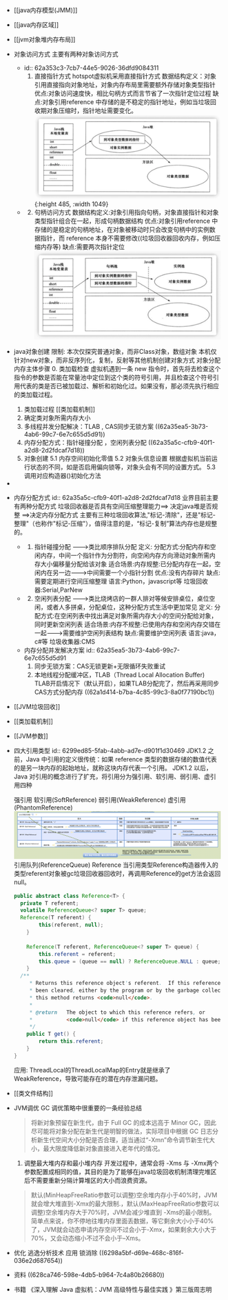 - [[java内存模型(JMM)]]
- [[java内存区域]]
- [[jvm对象堆内存布局]]
- 对象访问方式
  主要有两种对象访问方式
	- id:: 62a353c3-7cb7-44e5-9026-36dfd9084311
	  1. 直接指针方式
	  hotspot虚拟机采用直接指针方式
	  数据结构定义：对象引用直接指向对象地址，对象内存布局里需要额外存储对象类型指针
	  优点:对象访问速度快，相比句柄方式而言节省了一次指针定位过程
	  缺点:对象引用reference 中存储的是不稳定的指针地址，例如当垃圾回收期对象压缩时，指针地址需要变化。
	  ![直接指针访问方式.png](../assets/image_1654871168895_0.png){:height 485, :width 1049}
	- 2. 句柄访问方式
	  数据结构定义:对象引用指向句柄，对象直接指针和对象类型指针组合在一起，形成句柄数据结构
	  优点:对象引用reference 中存储的是稳定的句柄地址，在对象被移动时只会改变句柄中的实例数据指针，而 reference 本身不需要修改((垃圾回收器回收内存，例如压缩内存等)
	  缺点:需要两次指针定位
	  ![句柄数据结构.png](../assets/image_1654871145615_0.png)
- java对象创建
  限制:
  本次仅探究普通对象，而非Class对象，数组对象
  本机仅针对new对象，而非反序列化，复制，反射等其他机制创建对象方式
  对象分配内存主体步骤
  0. 类加载检查
  虚拟机遇到一条 new 指令时，首先将去检查这个指令的参数是否能在常量池中定位到这个类的符号引用，并且检查这个符号引用代表的类是否已被加载过、解析和初始化过。如果没有，那必须先执行相应的类加载过程。
  1. 类加载过程
  [[类加载机制]] 
  2. 确定类对象所需内存大小
  3. 多线程并发分配解决：TLAB , CAS同步无锁方案
  ((62a35ea5-3b73-4ab6-99c7-6e7c655d5d91)) 
  4. 内存分配方式：指针碰撞分配 ，空闲列表分配
  ((62a35a5c-cfb9-40f1-a2d8-2d2fdcaf7d18)) 
  5. 对象创建
  5.1 内存空间初始化零值
  5.2 对象头信息设置
  根据虚拟机当前运行状态的不同，如是否启用偏向锁等，对象头会有不同的设置方式。
  5.3 调用对应构造器<init>()初始化方法
-
- 内存分配方式
  id:: 62a35a5c-cfb9-40f1-a2d8-2d2fdcaf7d18
  业界目前主要有两种分配方式
  垃圾回收器是否具有空间压缩整理能力==> 决定java堆是否规整 ==>决定内存分配方式
  主要有三种垃圾回收算法,"标记-清除"，还是"标记-整理"（也称作"标记-压缩"），值得注意的是，“标记-复制”算法内存也是规整的。
	- 1. 指针碰撞分配
	  --->类比顺序排队分配
	  定义:
	  分配方式:分配内存和空闲内存，中间一个指针作为分割符，向空闲内存方向滑动对象所需内存大小偏移量分配给该对象
	  适合场景:内存规整:已分配内存在一起，空闲内在另一边--->中间需要一个小指针分割
	  优点:没有内存碎片
	  缺点:需要定期进行空间压缩整理
	  语言:Python，javascript等
	  垃圾回收器:Serial,ParNew
	- 2. 空闲列表分配
	  --->类比烧烤店的一群人排对等候安排桌位，桌位空闲，或者人多拼桌，分配桌位，这种分配方式生活中更加常见
	  定义:
	  分配方式:在空闲列表中找出满足对象所需内存大小的空间分配给对象，同时更新空闲列表
	  适合场景:内存不规整:已使用内存和空闲内存交错在一起--->需要维护空闲列表结构
	  缺点:需要维护空闲列表
	  语言:java，c#等
	  垃圾收集器:CMS
	- 内存分配并发解决方案
	  id:: 62a35ea5-3b73-4ab6-99c7-6e7c655d5d91
	  1. 同步无锁方案：CAS无锁更新+无限循环失败重试
	  2. 本地线程分配缓冲区，TLAB（Thread Local Allocation Buffer)
	  TLAB开启情况下（默认开启），如果TLAB分配完了，然后再采用同步CAS方式分配内存
	  ((62a1d414-b7ba-4c85-99c3-8a0f77190bc1))
- [[JVM垃圾回收]]
- [[类加载机制]]
- [[JVM参数]]
- 四大引用类型
  id:: 6299ed85-5fab-4abb-ad7e-d901f1d30469
  JDK1.2 之前，Java 中引用的定义很传统：如果 reference 类型的数据存储的数值代表的是另一块内存的起始地址，就称这块内存代表一个引用。
  JDK1.2 以后，Java 对引用的概念进行了扩充，将引用分为强引用、软引用、弱引用、虚引用四种
  
  强引用
  软引用(SoftReference)
  弱引用(WeakReference)
  虚引用(PhantomReference)
  ![截屏2022-06-03 下午7.21.04.png](../assets/截屏2022-06-03_下午7.21.04_1654255291803_0.png)
  引用队列(ReferenceQueue)
  Reference
  当引用类型Reference构造器传入的类型referent对象被gc垃圾回收器回收时，再调用Reference的get方法会返回null。
  ```java
  public abstract class Reference<T> {
  	private T referent;
  	volatile ReferenceQueue<? super T> queue;
  	Reference(T referent) {
          this(referent, null);
      }
  
      Reference(T referent, ReferenceQueue<? super T> queue) {
          this.referent = referent;
          this.queue = (queue == null) ? ReferenceQueue.NULL : queue;
      }
  	/**
       * Returns this reference object's referent.  If this reference object has
       * been cleared, either by the program or by the garbage collector, then
       * this method returns <code>null</code>.
       *
       * @return   The object to which this reference refers, or
       *           <code>null</code> if this reference object has been cleared
       */
      public T get() {
          return this.referent;
      }
  }
  ```
  应用:
  ThreadLocal的ThreadLocalMap的Entry就是继承了WeakReference，导致可能存在的潜在内存泄漏问题。
- [[类文件结构]]
- JVM调优
  GC 调优策略中很重要的一条经验总结
  >将新对象预留在新生代，由于 Full GC 的成本远高于 Minor GC，因此尽可能将对象分配在新生代是明智的做法，实际项目中根据 GC 日志分析新生代空间大小分配是否合理，适当通过“-Xmn”命令调节新生代大小，最大限度降低新对象直接进入老年代的情况。
  1. 调整最大堆内存和最小堆内存
  开发过程中，通常会将 -Xms 与 -Xmx两个参数配置成相同的值，其目的是为了能够在java垃圾回收机制清理完堆区后不需要重新分隔计算堆区的大小而浪费资源。
  >默认(MinHeapFreeRatio参数可以调整)空余堆内存小于40%时，JVM就会增大堆直到-Xmx的最大限制.，默认(MaxHeapFreeRatio参数可以调整)空余堆内存大于70%时，JVM会减少堆直到 -Xms的最小限制。简单点来说，你不停地往堆内存里面丢数据，等它剩余大小小于40%了，JVM就会动态申请内存空间不过会小于-Xmx，如果剩余大小大于70%，又会动态缩小不过不会小于–Xms。
- 优化
  逃逸分析技术
  应用 锁消除 ((6298a5bf-d69e-468c-816f-036e2d687654))
- 资料
  ((628ca746-598e-4db5-b964-7c4a80b26680))
- 书籍
  《深入理解 Java 虚拟机：JVM 高级特性与最佳实践 》第三版周志明